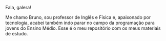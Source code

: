 Fala, galera!

Me chamo Bruno, sou professor de Inglês e Física e, apaixonado por tecnologia, acabei também indo parar no campo da programação para jovens do Ensino Médio.
Esse é o meu repositório com os meus materiais de estudo.

<!--
**navarrombruno/navarrombruno** is a ✨ _special_ ✨ repository because its `README.md` (this file) appears on your GitHub profile.

Here are some ideas to get you started:

- 🔭 I’m currently working on ...
- 🌱 I’m currently learning ...
- 👯 I’m looking to collaborate on ...
- 🤔 I’m looking for help with ...
- 💬 Ask me about ...
- 📫 How to reach me: ...
- 😄 Pronouns: ...
- ⚡ Fun fact: ...
-->
